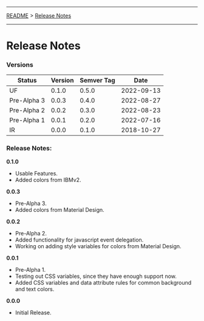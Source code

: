 ___

[README](./../README.md) > [Release Notes](./../doc/release-notes.md)
___

# Release Notes

### Versions

Status | Version | Semver Tag | Date
------ | --------| ---------- | ----
UF          | 0.1.0 | 0.5.0 | 2022-09-13
Pre-Alpha 3 | 0.0.3 | 0.4.0 | 2022-08-27
Pre-Alpha 2 | 0.0.2 | 0.3.0 | 2022-08-23
Pre-Alpha 1 | 0.0.1 | 0.2.0 | 2022-07-16
IR          | 0.0.0 | 0.1.0 | 2018-10-27

### Release Notes:

**0.1.0**
- Usable Features.
- Added colors from IBMv2.

**0.0.3**
- Pre-Alpha 3.
- Added colors from Material Design.

**0.0.2**
- Pre-Alpha 2.
- Added functionality for javascript event delegation.
- Working on adding style variables for colors from Material Design.

**0.0.1**
- Pre-Alpha 1.
- Testing out CSS variables, since they have enough support now.
- Added CSS variables and data attribute rules for common background and text colors.

**0.0.0**
- Initial Release.